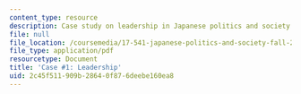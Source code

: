 ```yaml
---
content_type: resource
description: Case study on leadership in Japanese politics and society.
file: null
file_location: /coursemedia/17-541-japanese-politics-and-society-fall-2008/2c45f511909b28640f876deebe160ea8_case1.pdf
file_type: application/pdf
resourcetype: Document
title: 'Case #1: Leadership'
uid: 2c45f511-909b-2864-0f87-6deebe160ea8
---
```

